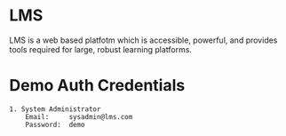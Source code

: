 # LMS
LMS is a web based platfotm which is accessible, powerful, and provides tools required for large, robust learning platforms.

# Demo Auth Credentials
```
1. System Administrator
    Email:     sysadmin@lms.com
    Password:  demo

```
